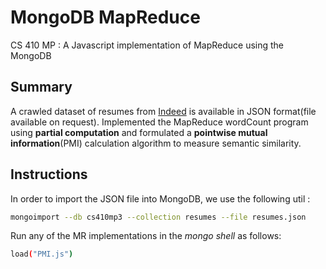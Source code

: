 # MongoDB MapReduce
CS 410 MP :  A Javascript implementation of MapReduce using the MongoDB

## Summary
A crawled dataset of resumes from [Indeed](www.indeed.com) is available in JSON format(file available on request). Implemented the MapReduce wordCount program using **partial computation** and formulated a **pointwise mutual information**(PMI) calculation algorithm to measure semantic similarity.

## Instructions
In order to import the JSON file into MongoDB, we use the following util :
```bash
mongoimport --db cs410mp3 --collection resumes --file resumes.json
```
Run any of the MR implementations in the *mongo shell* as follows:
```bash
load("PMI.js")
```
